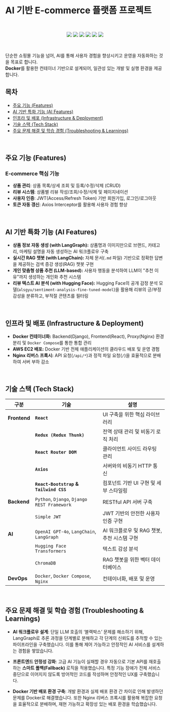 # AI 기반 E-commerce 플랫폼 프로젝트

<br>

<p align="center">
  <img src="https://img.shields.io/badge/React-61DAFB?style=for-the-badge&logo=React&logoColor=black">
  <img src="https://img.shields.io/badge/Redux-764ABC?style=for-the-badge&logo=Redux&logoColor=white">
  <img src="https://img.shields.io/badge/Django-092E20?style=for-the-badge&logo=Django&logoColor=white">
  <img src="https://img.shields.io/badge/OpenAI-412991?style=for-the-badge&logo=OpenAI&logoColor=white">
  <img src="https://img.shields.io/badge/Docker-2496ED?style=for-the-badge&logo=Docker&logoColor=white">
  <img src="https://img.shields.io/badge/AWS-232F3E?style=for-the-badge&logo=AmazonAWS&logoColor=white">
</p>

<br>

단순한 쇼핑몰 기능을 넘어, AI를 통해 사용자 경험을 향상시키고 운영을 자동화하는 것을 목표로 합니다. <br />
**Docker**를 활용한 컨테이너 기반으로 설계되어, 일관성 있는 개발 및 실행 환경을 제공합니다.


## 목차
- [주요 기능 (Features)](#주요-기능-features)
- [AI 기반 특화 기능 (AI Features)](#ai-기반-특화-기능-ai-features)
- [인프라 및 배포 (Infrastructure & Deployment)](#인프라-및-배포-infrastructure--deployment)
- [기술 스택 (Tech Stack)](#기술-스택-tech-stack)
- [주요 문제 해결 및 학습 경험 (Troubleshooting & Learnings)](#주요-문제-해결-및-학습-경험-troubleshooting--learnings)

<br>


## 주요 기능 (Features)

### E-commerce 핵심 기능
- **상품 관리**: 상품 목록/상세 조회 및 등록/수정/삭제 (CRUD)  
- **리뷰 시스템**: 상품별 리뷰 작성/조회/수정/삭제 및 페이지네이션  
- **사용자 인증**: JWT(Access/Refresh Token) 기반 회원가입, 로그인/로그아웃  
- **토큰 자동 갱신**: Axios Interceptor를 활용해 사용자 경험 향상  

<br>


## AI 기반 특화 기능 (AI Features)

- **상품 정보 자동 생성 (with LangGraph):** 상품명과 이미지만으로 브랜드, 카테고리, 마케팅 설명을 자동 생성하는 AI 워크플로우 구축  
- **실시간 RAG 챗봇 (with LangChain):** 자체 문서(`.md` 파일) 기반으로 정확한 답변을 제공하는 검색 증강 생성(RAG) 챗봇 구현  
- **개인 맞춤형 상품 추천 (LLM-based):** 사용자 행동을 분석하여 LLM이 "추천 이유"까지 생성하는 개인화 추천 시스템  
- **리뷰 텍스트 AI 분석 (with Hugging Face):** Hugging Face의 공개 감정 분석 모델(`alsgyu/sentiment-analysis-fine-tuned-model`)을 활용해 리뷰의 긍/부정 감성을 분류하고, 부적절 콘텐츠를 필터링    

<br>


## 인프라 및 배포 (Infrastructure & Deployment)
- **Docker 컨테이너화:** Backend(Django), Frontend(React), Proxy(Nginx) 환경 분리 및 `Docker Compose`를 통한 통합 관리
- **AWS EC2 배포:** Docker 기반 전체 애플리케이션의 클라우드 배포 및 운영 경험
- **Nginx 리버스 프록시:** API 요청(`/api/*`)과 정적 파일 요청(`/`)을 효율적으로 분배하여 서버 부하 감소

<br>


## 기술 스택 (Tech Stack)

| 구분 | 기술 | 설명 |
|---|---|---|
| **Frontend** | **`React`** | UI 구축을 위한 핵심 라이브러리 |
| | **`Redux (Redux Thunk)`** | 전역 상태 관리 및 비동기 로직 처리 |
| | **`React Router DOM`** | 클라이언트 사이드 라우팅 관리 |
| | **`Axios`** | 서버와의 비동기 HTTP 통신 |
| | **`React-Bootstrap` & `Tailwind CSS`** | 컴포넌트 기반 UI 구현 및 세부 스타일링 |
| **Backend** | `Python`, `Django`, `Django REST Framework` | RESTful API 서버 구축 |
| | `Simple JWT` | JWT 기반의 안전한 사용자 인증 구현 |
| **AI** | `OpenAI GPT-4o`, `LangChain`, `LangGraph` | AI 워크플로우 및 RAG 챗봇, 추천 시스템 구현 |
| | `Hugging Face Transformers` | 텍스트 감성 분석 |
| | `ChromaDB` | RAG 챗봇을 위한 벡터 데이터베이스 |
| **DevOps** | `Docker`, `Docker Compose`, `Nginx`| 컨테이너화, 배포 및 운영 |

<br>


## 주요 문제 해결 및 학습 경험 (Troubleshooting & Learnings)
- **AI 워크플로우 설계**: 단일 LLM 호출의 ‘블랙박스’ 문제를 해소하기 위해, LangGraph로 추론 과정을 단계별로 분해하고 각 단계의 신뢰도를 추적할 수 있는 파이프라인을 구축했습니다. 이를 통해 제어 가능하고 안정적인 AI 서비스를 설계하는 경험을 쌓았습니다.  

- **프론트엔드 안정성 강화**: 고급 AI 기능이 실패할 경우 자동으로 기본 API를 재호출하는 **스마트 폴백(Fallback)** 로직을 적용했습니다. 특정 기능 장애가 전체 서비스 중단으로 이어지지 않도록 방어적인 코드를 작성하며 안정적인 UX를 구축했습니다.  

- **Docker 기반 배포 환경 구축**: 개발 환경과 실제 배포 환경 간 차이로 인해 발생하던 문제를 Docker로 해결했습니다. 또한 Nginx 리버스 프록시를 활용해 복잡한 요청을 효율적으로 분배하며, 재현 가능하고 확장성 있는 배포 환경을 학습했습니다.  


